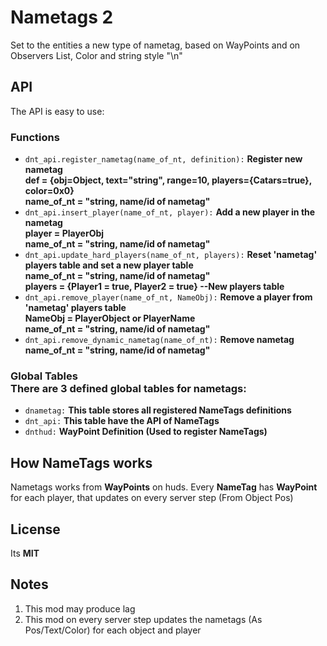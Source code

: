 # Nametags 2
Set to the entities a new type of nametag, based on WayPoints and on Observers List, Color and string style "\n"

## API
The API is easy to use:

### Functions
- `dnt_api.register_nametag(name_of_nt, definition):`  **Register new nametag<br>def = {obj=Object, text="string", range=10, players={Catars=true}, color=0x0}<br>name_of_nt = "string, name/id of nametag"**
- `dnt_api.insert_player(name_of_nt, player):` **Add a new player in the nametag<br>player = PlayerObj<br>name_of_nt = "string, name/id of nametag"**
- `dnt_api.update_hard_players(name_of_nt, players):` **Reset 'nametag' players table and set a new player table<br>name_of_nt = "string, name/id of nametag"<br>players = {Player1 = true, Player2 = true} --New players table**
- `dnt_api.remove_player(name_of_nt, NameObj):` **Remove a player from 'nametag' players table<br>NameObj = PlayerObject or PlayerName<br>name_of_nt = "string, name/id of nametag"**
- `dnt_api.remove_dynamic_nametag(name_of_nt):` **Remove nametag<br>name_of_nt = "string, name/id of nametag"**
### Global Tables<br>There are 3 defined global tables for nametags:
- `dnametag:` **This table stores all registered NameTags definitions**
- `dnt_api:` **This table have the API of NameTags**
- `dnthud:` **WayPoint Definition (Used to register NameTags)**
## How NameTags works
Nametags works from **WayPoints** on huds. Every **NameTag** has **WayPoint** for each player, that updates on every server step (From Object Pos)

## License
Its **MIT**

## Notes
1. This mod may produce lag
2. This mod on every server step updates the nametags (As Pos/Text/Color) for each object and player
